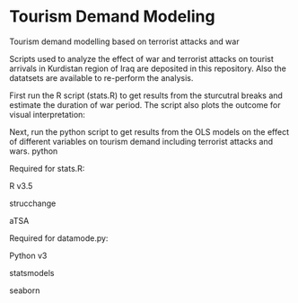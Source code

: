 # Tourism Demand Modeling
Tourism demand modelling based on terrorist attacks and war

Scripts used to analyze the effect of war and terrorist attacks on tourist arrivals in Kurdistan region of Iraq are deposited in this repository. Also the datatsets are available to re-perform the analysis.

First run the R script (stats.R) to get results from the sturcutral breaks and estimate the duration of war period. The script also plots the outcome for visual interpretation:

Next, run the python script to get results from the OLS models on the effect of different variables on tourism demand including terrorist attacks and wars.
python 


Required for stats.R:

R v3.5

strucchange

aTSA


Required for datamode.py:

Python v3

statsmodels

seaborn
